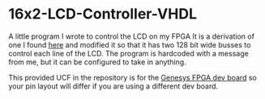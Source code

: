 # 16x2-LCD-Controller-VHDL
A little program I wrote to control the LCD on my FPGA
It is a derivation of one I found [here](https://eewiki.net/download/attachments/4096079/lcd_controller.vhd?version=3&modificationDate=1339620193283&api=v2) and modified it so that it has two 128 bit wide busses to control each line of the LCD. The program is hardcoded with a message from me, but it can be configured to take in anything.

This provided UCF in the repository is for the [Genesys FPGA dev board](http://store.digilentinc.com/genesys-virtex-5-fpga-development-board-limited-time-see-genesys2/) so your pin layout will differ if you are using a different dev board.
